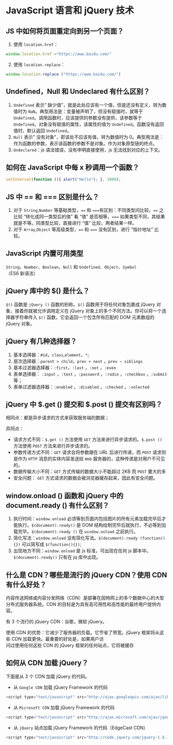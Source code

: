 JavaScript 语言和 jQuery 技术
========================

## JS 中如何将页面重定向到另一个页面？

1.  使用 `location.href`：
```javascript
window.location.href ="https://www.baidu.com/"
```
2.  使用 `location.replace`：
```javascript
window.location.replace ("https://www.baidu.com/")
```

## Undefined，Null 和 Undeclared 有什么区别？

1.  `Undefined` 表示” 缺少值”，就是此处应该有一个值，但是还没有定义，转为数值时为 `NaN`。典型用法是：变量被声明了，但没有赋值时，就等于 `Undefined`。调用函数时，应该提供的参数没有提供，该参数等于 `Undefined`。对象没有赋值的属性，该属性的值为 `Undefined`。函数没有返回值时，默认返回 `Undefined`。
2.  `Null` 表示” 没有对象”，即该处不应该有值，转为数值时为 0。典型用法是：作为函数的参数，表示该函数的参数不是对象。作为对象原型链的终点。
3.  `Undeclared`：js 语法错误，没有申明直接使用，js 无法找到对应的上下文。

## 如何在 JavaScript 中每 x 秒调用一个函数？

```javascript
setInterval(function (){ alert("Hello"); }, 3000);
```

## JS 中 == 和 === 区别是什么？

1.  对于 `String`,`Number` 等基础类型，`==` 和 `===`有区别：不同类型间比较，`==` 之比较 “转化成同一类型后的值” 看 “值” 是否相等，`===` 如果类型不同，其结果就是不等。同类型比较，直接进行 “值” 比较，两者结果一样。
2.  对于 `Array`,`Object` 等高级类型，`==` 和 `===` 没有区别，进行 “指针地址” 比较。

## JavaScript 内置可用类型

`String`、`Number`、`Boolean`、`Null` 和 `Undefined`、`Object`、`Symbol`（ES6 新语法）

## jQuery 库中的 $() 是什么？

`$()` 函数是 `jQuery ()` 函数的别称。`$()` 函数用于将任何对象包裹成 jQuery 对象，接着你就被允许调用定义在 jQuery 对象上的多个不同方法。你可以将一个选择器字符串传入 `$()` 函数，它会返回一个包含所有匹配的 DOM 元素数组的 jQuery 对象。

## jQuery 有几种选择器？

1.  基本选择器：`#id`，`class`,`element`，`*`;
2.  层次选择器：`parent > child`，`prev + next` ，`prev ~ siblings`
3.  基本过滤器选择器：`:first`，`:last` ，`:not` ，`:even`
4.  表单选择器： `:input` ，`:text` ，`:password` ，`:radio` ，`:checkbox` ，`:submit` 等；
5.  表单过滤器选择器：`:enabled` ，`:disabled` ，`:checked` ，`:selected`

## jQuery 中 $.get () 提交和 $.post () 提交有区别吗？

相同点：都是异步请求的方式来获取服务端的数据；

异同点：

*   请求方式不同：`$.get ()` 方法使用 `GET` 方法来进行异步请求的。`$.post ()` 方法使用 `POST` 方法来进行异步请求的。
*   参数传递方式不同：`GET` 请求会将参数跟在 URL 后进行传递，而 `POST` 请求则是作为 `HTTP` 消息的实体内容发送给 `Web` 服务器的，这种传递是对用户不可见的。
*   数据传输大小不同：`GET` 方式传输的数据大小不能超过 2KB 而 `POST` 要大的多
*   安全问题： `GET` 方式请求的数据会被浏览器缓存起来，因此有安全问题。

## window.onload () 函数和 jQuery 中的 document.ready () 有什么区别？

1.  执行时间：`window.onload` 必须等到页面内包括图片的所有元素加载完毕后才能执行。`$(document).ready()` 是 DOM 结构绘制完毕后就执行，不必等到加载完毕。`$(document).ready ()` 在 `window.onload` 之前执行。
2.  简化写法：`window.onload` 没有简化写法。`$(document).ready (function(){})` 可以简写成 `$(function(){})`;
3.  出现地方不同：`window.onload` 是 js 标准，可出现在任何 js 脚本中。`$(document).ready()` 只有在 jq 库中出现。

## 什么是 CDN？哪些是流行的 jQuery CDN？使用 CDN 有什么好处？

内容传送网络或内容分发网络（CDN）是部署在因特网上的多个数据中心的大型分布式服务器系统。CDN 的目标是为具有高可用性和高性能的最终用户提供内容。

有 3 个流行的 jQuery CDN：谷歌，微软 jQuery。

使用 CDN 的优势：它减少了服务器的负载。它节省了带宽。jQuery 框架将从这些 CDN 加载更快。最重要的好处是，如果用户访  
问过使用任何这些 CDN 的 jQuery 框架的任何站点，它将被缓存

## 如何从 CDN 加载 jQuery？

下面是从 3 个 CDN 加载 jQuery 的代码。

*   从 `Google CDN` 加载 jQuery Framework 的代码

```javascript
<script type="text/javascript" src="http://ajax.googleapis.com/ajax/libs/jquery/1.9.1/jquery.min.js"></script>
```

*   从 `Microsoft CDN` 加载 jQuery Framework 的代码

```javascript
<script type="text/javascript" src="http://ajax.microsoft.com/ajax/jquery/jquery-1.9.1.min.js"> </script>
```

*   从 `jQuery` 站点加载 jQuery Framework 的代码（EdgeCast CDN）

```javascript
<script type="text/javascript" src="http://code.jquery.com/jquery-1.9.1.min.js"></script>
```
